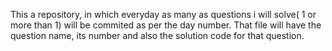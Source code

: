 This a repository, in which everyday as many as questions i will solve( 1 or more than 1) will be commited as per the day number.
That file will have the question name, its number and also the solution code for that question.
